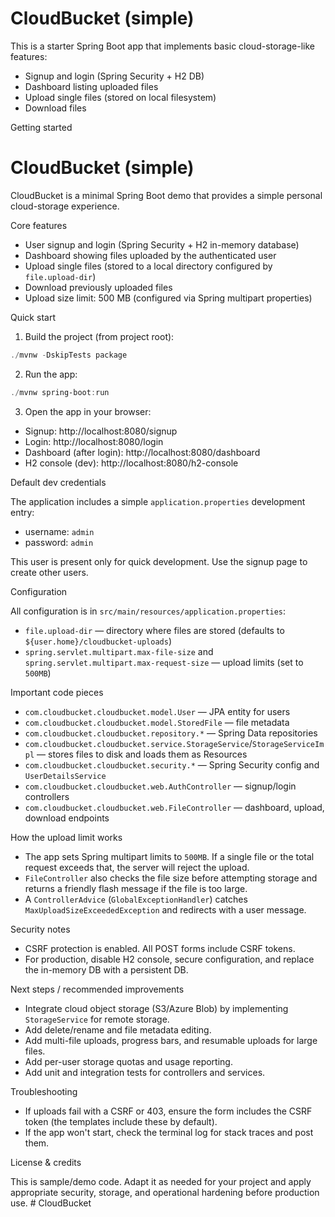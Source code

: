 # CloudBucket (simple)

This is a starter Spring Boot app that implements basic cloud-storage-like features:

- Signup and login (Spring Security + H2 DB)
- Dashboard listing uploaded files
- Upload single files (stored on local filesystem)
- Download files

Getting started

# CloudBucket (simple)

CloudBucket is a minimal Spring Boot demo that provides a simple personal cloud-storage experience.

Core features

- User signup and login (Spring Security + H2 in-memory database)
- Dashboard showing files uploaded by the authenticated user
- Upload single files (stored to a local directory configured by `file.upload-dir`)
- Download previously uploaded files
- Upload size limit: 500 MB (configured via Spring multipart properties)

Quick start

1. Build the project (from project root):

```powershell
./mvnw -DskipTests package
```

2. Run the app:

```powershell
./mvnw spring-boot:run
```

3. Open the app in your browser:

- Signup: http://localhost:8080/signup
- Login:  http://localhost:8080/login
- Dashboard (after login): http://localhost:8080/dashboard
- H2 console (dev): http://localhost:8080/h2-console

Default dev credentials

The application includes a simple `application.properties` development entry:

- username: `admin`
- password: `admin`

This user is present only for quick development. Use the signup page to create other users.

Configuration

All configuration is in `src/main/resources/application.properties`:

- `file.upload-dir` — directory where files are stored (defaults to `${user.home}/cloudbucket-uploads`)
- `spring.servlet.multipart.max-file-size` and `spring.servlet.multipart.max-request-size` — upload limits (set to `500MB`)

Important code pieces

- `com.cloudbucket.cloudbucket.model.User` — JPA entity for users
- `com.cloudbucket.cloudbucket.model.StoredFile` — file metadata
- `com.cloudbucket.cloudbucket.repository.*` — Spring Data repositories
- `com.cloudbucket.cloudbucket.service.StorageService`/`StorageServiceImpl` — stores files to disk and loads them as Resources
- `com.cloudbucket.cloudbucket.security.*` — Spring Security config and `UserDetailsService`
- `com.cloudbucket.cloudbucket.web.AuthController` — signup/login controllers
- `com.cloudbucket.cloudbucket.web.FileController` — dashboard, upload, download endpoints

How the upload limit works

- The app sets Spring multipart limits to `500MB`. If a single file or the total request exceeds that, the server will reject the upload.
- `FileController` also checks the file size before attempting storage and returns a friendly flash message if the file is too large.
- A `ControllerAdvice` (`GlobalExceptionHandler`) catches `MaxUploadSizeExceededException` and redirects with a user message.

Security notes

- CSRF protection is enabled. All POST forms include CSRF tokens.
- For production, disable H2 console, secure configuration, and replace the in-memory DB with a persistent DB.

Next steps / recommended improvements

- Integrate cloud object storage (S3/Azure Blob) by implementing `StorageService` for remote storage.
- Add delete/rename and file metadata editing.
- Add multi-file uploads, progress bars, and resumable uploads for large files.
- Add per-user storage quotas and usage reporting.
- Add unit and integration tests for controllers and services.

Troubleshooting

- If uploads fail with a CSRF or 403, ensure the form includes the CSRF token (the templates include these by default).
- If the app won't start, check the terminal log for stack traces and post them.

License & credits

This is sample/demo code. Adapt it as needed for your project and apply appropriate security, storage, and operational hardening before production use.
#   C l o u d B u c k e t  
 